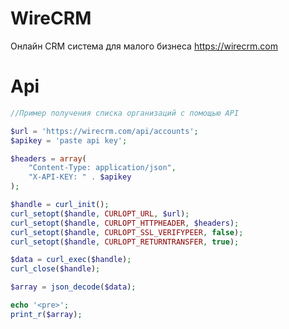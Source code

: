 WireCRM
======
Онлайн CRM система для малого бизнеса
https://wirecrm.com


Api
======

```php
//Пример получения списка организаций c помощью API

$url = 'https://wirecrm.com/api/accounts';
$apikey = 'paste api key';

$headers = array(
	"Content-Type: application/json",
	"X-API-KEY: " . $apikey
);

$handle = curl_init(); 
curl_setopt($handle, CURLOPT_URL, $url);
curl_setopt($handle, CURLOPT_HTTPHEADER, $headers);
curl_setopt($handle, CURLOPT_SSL_VERIFYPEER, false);
curl_setopt($handle, CURLOPT_RETURNTRANSFER, true);

$data = curl_exec($handle);
curl_close($handle);

$array = json_decode($data);

echo '<pre>';
print_r($array);
```
